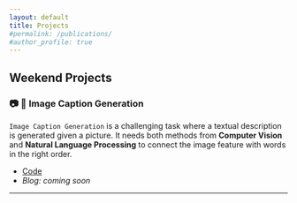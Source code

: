 ```yaml
---
layout: default
title: Projects
#permalink: /publications/
#author_profile: true
---
```


## Weekend Projects

### :camera: :bookmark_tabs: Image Caption Generation

`Image Caption Generation` is a challenging task where a textual description is generated given a picture. It needs both methods from **Computer Vision** and **Natural Language Processing** to connect the image feature with words in the right order.

- [Code](https://github.com/msank00/image_caption_gen)
- _Blog: coming soon_

----